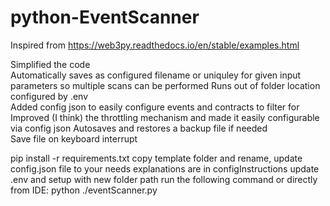# python-EventScanner

Inspired from https://web3py.readthedocs.io/en/stable/examples.html

Simplified the code  
Automatically saves as configured filename or uniquley for given input parameters so multiple scans can be performed
Runs out of folder location configured by .env  
Added config json to easily configure events and contracts to filter for  
Improved (I think) the throttling mechanism and made it easily configurable via config json
Autosaves and restores a backup file if needed  
Save file on keyboard interrupt

pip install -r requirements.txt
copy template folder and rename, update config.json file to your needs explanations are in configInstructions
update .env and setup with new folder path
run the following command or directly from IDE:
python ./eventScanner.py
